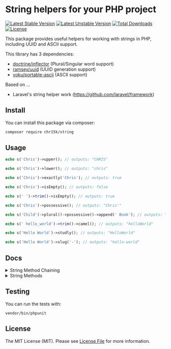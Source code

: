 # String helpers for your PHP project

[![Latest Stable Version](https://poser.pugx.org/chr15k/string/v)](//packagist.org/packages/chr15k/string) [![Latest Unstable Version](https://poser.pugx.org/chr15k/string/v/unstable)](//packagist.org/packages/chr15k/string) [![Total Downloads](https://poser.pugx.org/chr15k/string/downloads)](//packagist.org/packages/chr15k/string) [![License](https://poser.pugx.org/chr15k/string/license)](//packagist.org/packages/chr15k/string)

This package provides useful helpers for working with strings in PHP, including UUID and ASCII support.

This library has 3 dependencies:

- [doctrine/inflector](https://github.com/doctrine/inflector) (Plural/Singular word support)
- [ramsey/uuid](https://github.com/ramsey/uuid) (UUID generation support)
- [voku/portable-ascii](https://github.com/voku/portable-ascii) (ASCII support)

Based on ...

- Laravel's string helper work (https://github.com/laravel/framework)

## Install
You can install this package via composer:

```bash
composer require chr15k/string
```

## Usage
```php
echo s('Chris')->upper(); // outputs: "CHRIS"

echo s('Chris')->lower(); // outputs: "chris"

echo s('Chris')->exactly('Chris'); // outputs: true

echo s('Chris')->isEmpty(); // outputs: false

echo s(' ')->trim()->isEmpty(); // outputs: true

echo s('Chris')->possessive(); // outputs: "Chris'"

echo s('Child')->plural()->possessive()->append(' Book'); // outputs: "Children's Book"

echo s(' hello_world')->trim()->camel(); // outputs: "helloWorld"

echo s('Hello World')->studly(); // outputs: "HelloWorld"

echo s('Hello World')->slug('-'); // outputs: "hello-world"
```

## Docs

<details>
  <summary>String Method Chaining</summary>
<p></p>

```
Chain multiple string operations together using the s() helper.
```
 
- [after](#after2)
- [afterLast](#afterLast2)
- [append](#append2)
- [ascii](#ascii2)
- [basename](#basename2)
- [before](#before2)
- [beforeLast](#beforeLast2)
- [camel](#camel2)
- [contains](#contains2)
- [containsAll](#containsAll2)
- [dirname](#dirname2)
- [endsWith](#endsWith2)
- [exactly](#exactly2)
- [explode](#explode2)
- [finish](#finish2)
- [isAscii](#isAscii2)
- [isEmpty](#isEmpty2)
- [isNotEmpty](#isNotEmpty2)
- [kebab](#kebab2)
- [length](#length2)
- [limit](#limit2)
- [lower](#lower2)
- [ltrim](#ltrim2)
- [match](#match2)
- [plural](#plural2)
- [possessive](#possessive2)
- [prepend](#prepend2)
- [replace](#replace2)
- [replaceArray](#replaceArray2)
- [replaceFirst](#replaceFirst2)
- [replaceLast](#replaceLast2)
- [rtrim](#rtrim2)
- [singular](#singular2)
- [slug](#slug2)
- [snake](#snake2)
- [split](#split2)
- [start](#start2)
- [startsWith](#startsWith2)
- [studly](#studly2)
- [substr](#substr2)
- [title](#title2)
- [trim](#trim2)
- [ucfirst](#ucfirst2)
- [upper](#upper2)
- [whenEmpty](#whenEmpty2)
- [words](#words2)

### <a id="after2"></a>after
```php
$slice = s('This is my name')->after('This is');

// ' my name'
```

### <a id="afterLast2"></a>afterLast
```php
$slice = s('App\Controllers\Controller')->afterLast('\\');

// 'Controller'
```

### <a id="append2"></a>append
```php
$string = s('Hello')->append(' there!');

// 'Hello there!'
```

### <a id="ascii2"></a>ascii
Transliterate the string to an ASCII value:
```php
$string = s('ü')->ascii();

// 'u'
```

### <a id="basename2"></a>basename
```php
$string = s('/foo/bar/baz')->basename();

// 'baz'

// If needed, you may provide an "extension" that will be removed from the trailing component:
$string = s('/foo/bar/baz.jpg')->basename('.jpg');

// 'baz'
```

### <a id="before2"></a>before
```php
$slice = s('This is my name')->before('my name');

// 'This is '
```

### <a id="beforeLast2"></a>beforeLast
```php
$slice = s('This is my name')->beforeLast('is');

// 'This '
```

### <a id="camel2"></a>camel
```php
$converted = s('foo_bar')->camel();

// fooBar
```

### <a id="contains2"></a>contains
```php
$contains = s('This is my name')->contains('my');

// true

// You can also pass an array:
$contains = s('This is my name')->contains(['my', 'foo']);

// true
```

### <a id="containsAll2"></a>containsAll
```php
$containsAll = s('This is my name')->containsAll(['my', 'name']);

// true
```

### <a id="dirname2"></a>dirname
```php
$string = s('/foo/bar/baz')->dirname();

// '/foo/bar'

// Optionally pass directory levels as second argument:
$string = s('/foo/bar/baz')->dirname(2);

// '/foo'
```

### <a id="endsWith2"></a>endsWith
```php
$result = s('This is my name')->endsWith('name');

// true

// You can also pass an array
$result = s('This is my name')->endsWith(['name', 'foo']);

// true

$result = s('This is my name')->endsWith(['this', 'foo']);

// false
```

### <a id="exactly2"></a>exactly
```php
$result = s('Chris')->exactly('Chris');

// true

$result = s(' Chris')->exactly('Chris');

// false

$result = s('Chris')->exactly('chris');

// false
```

### <a id="explode2"></a>explode
```php
$collection = s('foo bar baz')->explode(' ');

// ['foo', 'bar', 'baz']
```

### <a id="finish2"></a>finish
```php
$adjusted = s('this/string')->finish('/');

// this/string/

$adjusted = s('this/string/')->finish('/');

// this/string/
```

### <a id="isAscii2"></a>isAscii
```php
$result = s('Chris')->isAscii();

// true

$result = s('ü')->isAscii();

// false
```

### <a id="isEmpty2"></a>isEmpty
```php
$result = s('  ')->trim()->isEmpty();

// true

$result = s('Chris')->trim()->isEmpty();

// false
```

### <a id="isNotEmpty2"></a>isNotEmpty
```php
$result = s('  ')->trim()->isNotEmpty();

// false

$result = s('Chris')->trim()->isNotEmpty();

// true
```

### <a id="kebab2"></a>kebab
```php
$converted = s('fooBar')->kebab();

// foo-bar
```

### <a id="length2"></a>length
```php
$length = s('Chris')->length();

// 5
```

### <a id="limit2"></a>limit
```php
$truncated = s('The quick brown fox jumps over the lazy dog')->limit(20);

// The quick brown fox...

// pass second argument to append something other than '...'
$truncated = s('The quick brown fox jumps over the lazy dog')->limit(20, ' (...)');

// The quick brown fox (...)
```

### <a id="lower2"></a>lower
```php
$result = s('CHRIS')->lower();

// 'chris'
```

### <a id="ltrim2"></a>ltrim
```php
$string = s('  Chris  ')->ltrim();

// 'Chris  '

$string = s('/Chris/')->ltrim('/');

// 'Chris/'
```

### <a id="match2"></a>match
```php
$result = s('foo bar')->match('/bar/');

// 'bar'

$result = s('foo bar')->match('/foo (.*)/');

// 'bar'
```

### <a id="plural2"></a>plural
```php
$plural = s('car')->plural();

// cars

$plural = s('child')->plural();

// children

// Pass second argument as a count to determine singular or plural form of a string:
$plural = s('child')->plural(2);

// children

$plural = s('child')->plural(1);

// child
```

### <a id="possessive2"></a>possessive
```php
$possessive = s('Chris')->possessive();

// Chris'

$possessive = s('David')->possessive();

// David's

$possessive = s('it')->possessive();

// its
```

### <a id="prepend2"></a>prepend
```php
$string = s('World')->prepend('Hello ');

// Hello World
```

### <a id="replace2"></a>replace
```php
$replaced = s('Hello World')->replace('World', 'Chris');

// Hello Chris
```

### <a id="replaceArray2"></a>replaceArray
```php
$string = 'The event will take place between ? and ?';

$replaced = s($string)->replaceArray('?', ['8:30', '9:00']);

// The event will take place between 8:30 and 9:00
```

### <a id="replaceFirst2"></a>replaceFirst
```php
$replaced = s('the quick brown fox jumps over the lazy dog')->replaceFirst('the', 'a');

// a quick brown fox jumps over the lazy dog
```

### <a id="replaceLast2"></a>replaceLast
```php
$replaced = s('the quick brown fox jumps over the lazy dog')->replaceLast('the', 'a');

// the quick brown fox jumps over a lazy dog
```

### <a id="rtrim2"></a>rtrim
```php
$string = s('  Chris  ')->rtrim();

// '  Chris'

$string = s('/Chris/')->rtrim('/');

// '/Chris'
```

### <a id="singular2"></a>singular
```php
$singular = s('cars')->singular();

// car

$singular = s('children')->singular();

// child
```

### <a id="slug2"></a>slug
```php
$slug = s('Hello World')->slug('-');

// hello-world
```

### <a id="snake2"></a>snake
```php
$converted = s('fooBar')->snake();

// foo_bar
```

### <a id="split2"></a>split
```php
$segments = s('one, two, three')->split('/[\s,]+/');

// collect(["one", "two", "three"])
```

### <a id="start2"></a>start
```php
$adjusted = s('this/string')->start('/');

// /this/string

$adjusted = s('/this/string')->start('/');

// /this/string
```

### <a id="startsWith2"></a>startsWith
```php
$result = s('This is my name')->startsWith('This');

// true
```

### <a id="studly2"></a>studly
```php
$converted = s('foo_bar')->studly();

// FooBar
```

### <a id="substr2"></a>substr
```php
$string = s('Hello World')->substr(6);

// World

$string = s('Hello World')->substr(6, 3);

// Wo
```

### <a id="title2"></a>title
```php
$converted = s('a nice title uses the correct case')->title();

// A Nice Title Uses The Correct Case
```

### <a id="trim2"></a>trim
```php
$string = s('  Chris  ')->trim();

// 'Chris'

$string = s('/Chris/')->trim('/');

// 'Chris'
```

### <a id="ucfirst2"></a>ucfirst
```php
$string = s('foo bar')->ucfirst();

// Foo bar
```

### <a id="upper2"></a>upper
```php
$adjusted = s('chris')->upper();

// CHRIS
```

### <a id="whenEmpty2"></a>whenEmpty
The whenEmpty method invokes the given Closure if the string is empty:
```php
$string = s('  ')->whenEmpty(function ($string) {
    return $string->trim()->prepend('Chris');
});

// 'Chris'
```

### <a id="words2"></a>words
```php
$string = s('Perfectly balanced, as all things should be.')->words(3, ' >>>');

// Perfectly balanced, as >>>
```
</details>

<details>
  <summary>String Methods</summary>
    <p></p>

- [after](#after)
- [afterLast](#afterLast)
- [before](#before)
- [camel](#camel)
- [contains](#contains)
- [containsAll](#containsAll)
- [endsWith](#endsWith)
- [finish](#finish)
- [isAscii](#isAscii)
- [isUuid](#isUuid)
- [kebab](#kebab)
- [length](#length)
- [limit](#limit)
- [lower](#lower)
- [match](#match)
- [orderedUuid](#orderedUuid)
- [plural](#plural)
- [possessive](#possessive)
- [random](#random)
- [replaceArray](#replaceArray)
- [replaceFirst](#replaceFirst)
- [replaceLast](#replaceLast)
- [singular](#singular)
- [slug](#slug)
- [snake](#snake)
- [start](#start)
- [startsWith](#startsWith)
- [studly](#studly)
- [title](#title)
- [ucfirst](#ucfirst)
- [upper](#upper)
- [uuid](#uuid)
- [words](#words)

### <a id="after"></a>Str::after()
```php
$slice = Str::after('This is my name', 'This is');

// ' my name'
```

### <a id="afterLast"></a>Str::afterLast()
```php
$slice = Str::afterLast('App\Controllers\Controller', '\\');

// 'Controller'
```

### <a id="before"></a>Str::before()
```php
$slice = Str::before('This is my name', 'my name');

// 'This is '
```

### <a id="camel"></a>Str::camel()
```php
$converted = Str::camel('foo_bar')

// fooBar
```

### <a id="contains"></a>Str::contains()
```php
$contains = Str::contains('This is my name', 'my');

// true
```

### <a id="containsAll"></a>Str::containsAll()
```php
$containsAll = Str::containsAll('This is my name', ['my', 'name']);

// true
```

### <a id="endsWith"></a>Str::endsWith()
```php
$result = Str::endsWith('This is my name', 'name');

// true
```

### <a id="finish"></a>Str::finish()
```php
$adjusted = Str::finish('this/string', '/');

// this/string/

$adjusted = Str::finish('this/string/', '/');

// this/string/
```

### <a id="isAscii"></a>Str::isAscii()
```php
$isAscii = Str::isAscii('Chris');

// true

$isAscii = Str::isAscii('ü');

// false
```

### <a id="isUuid"></a>Str::isUuid()
```php
$isUuid = Str::isUuid('a0a2a2d2-0b87-4a18-83f2-2529882be2de');

// true

$isUuid = Str::isUuid('chris');

// false
```

### <a id="kebab"></a>Str::kebab()
```php
$converted = Str::kebab('fooBar');

// foo-bar
```

### <a id="length"></a>Str::length()
```php
$length = Str::length('Chris');

// 5
```

### <a id="limit"></a>Str::limit()
```php
$truncated = Str::limit('The quick brown fox jumps over the lazy dog', 20);

// The quick brown fox...
```

### <a id="lower"></a>Str::lower()
```php
$lower = Str::lower('CHRIS');

// chris
```

### <a id="match"></a>Str::match()
```php
$matches = Str::match('foo*', 'foobar');

// true

$matches = Str::match('baz*', 'foobar');

// false
```

### <a id="orderedUuid"></a>Str::orderedUuid()
The Str::orderedUuid() method generates a "timestamp first" UUID that may be efficiently stored in an indexed database column.
```php
$orderedUuid = Str::orderedUuid();

// 90f81d6c-b4f6-4b03-a82d-800058a21705
```

### <a id="plural"></a>Str::plural()
```php
$plural = Str::plural('bus');

// buses

$plural = Str::plural('child');

// children


// Pass second argument to retrieve the singular or plural form of the string...

$plural = Str::plural('child', 2);

// children

$plural = Str::plural('child', 1);

// child
```

### <a id="possessive"></a>Str::possessive()
```php
$possessive = Str::possessive('Chris');

// Chris'

$possessive = Str::possessive('David');

// David's

$possessive = Str::possessive('it');

// its
```

### <a id="random"></a>Str::random()
```php
$random = Str::random(40);

// odkX5tWGo3tb8hlNgdoVPjHxZR8xRzii1uFT1cxa
```

### <a id="replaceArray"></a>Str::replaceArray()
```php
$string = 'The event will take place between ? and ?';

$replaced = Str::replaceArray('?', ['8:30', '9:00'], $string);

// The event will take place between 8:30 and 9:00
```

### <a id="replaceFirst"></a>Str::replaceFirst()
```php
$replaced = Str::replaceFirst('the', 'a', 'the quick brown fox jumps over the lazy dog');

// a quick brown fox jumps over the lazy dog
```

### <a id="replaceLast"></a>Str::replaceLast()
```php
$replaced = Str::replaceLast('the', 'a', 'the quick brown fox jumps over the lazy dog');

// the quick brown fox jumps over a lazy dog
```

### <a id="singular"></a>Str::singular()
```php
$singular = Str::singular('cars');

// car

$singular = Str::singular('children');

// child
```

### <a id="slug"></a>Str::slug()
```php
$slug = Str::slug('Chris The Coder', '-');

// chris-the-coder
```

### <a id="snake"></a>Str::snake()
```php
$converted = Str::snake('fooBar');

// foo_bar
```

### <a id="start"></a>Str::start()
```php
$adjusted = Str::start('this/string', '/');

// /this/string

$adjusted = Str::start('/this/string', '/');

// /this/string
```

### <a id="startsWith"></a>Str::startsWith()
```php
$result = Str::startsWith('This is my name', 'This');

// true
```

### <a id="studly"></a>Str::studly()
```php
$converted = Str::studly('foo_bar');

// FooBar
```

### <a id="title"></a>Str::title()
```php
$converted = Str::title('a nice title uses the correct case');

// A Nice Title Uses The Correct Case
```

### <a id="ucfirst"></a>Str::ucfirst()
```php
$string = Str::ucfirst('foo bar');

// Foo bar
```

### <a id="upper"></a>Str::upper()
```php
$string = Str::upper('chris');

// CHRIS
```

### <a id="uuid"></a>Str::uuid()
```php
$uuid = Str::uuid();

// 0b1a9d6f-e2c7-489d-93f9-331108ebc314
```

### <a id="words"></a>Str::words()
```php
return Str::words('Perfectly balanced, as all things should be.', 3, ' >>>');

// Perfectly balanced, as >>>
```
</details>

## Testing
You can run the tests with:

```
vendor/bin/phpunit
```

## License
The MIT License (MIT). Please see [License File](https://github.com/chr15k/string/blob/master/LICENSE.md) for more information.